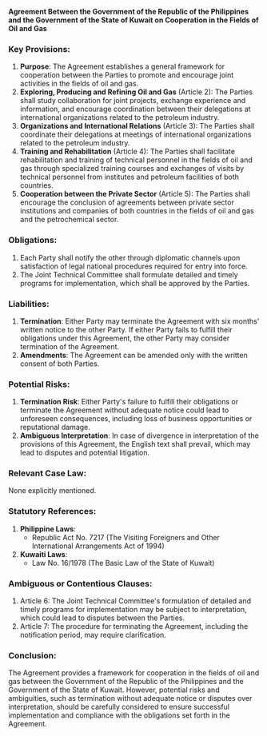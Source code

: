 **Agreement Between the Government of the Republic of the Philippines and the Government of the State of Kuwait on Cooperation in the Fields of Oil and Gas**

### Key Provisions:

1. **Purpose**: The Agreement establishes a general framework for cooperation between the Parties to promote and encourage joint activities in the fields of oil and gas.
2. **Exploring, Producing and Refining Oil and Gas** (Article 2): The Parties shall study collaboration for joint projects, exchange experience and information, and encourage coordination between their delegations at international organizations related to the petroleum industry.
3. **Organizations and International Relations** (Article 3): The Parties shall coordinate their delegations at meetings of international organizations related to the petroleum industry.
4. **Training and Rehabilitation** (Article 4): The Parties shall facilitate rehabilitation and training of technical personnel in the fields of oil and gas through specialized training courses and exchanges of visits by technical personnel from institutes and petroleum facilities of both countries.
5. **Cooperation between the Private Sector** (Article 5): The Parties shall encourage the conclusion of agreements between private sector institutions and companies of both countries in the fields of oil and gas and the petrochemical sector.

### Obligations:

1. Each Party shall notify the other through diplomatic channels upon satisfaction of legal national procedures required for entry into force.
2. The Joint Technical Committee shall formulate detailed and timely programs for implementation, which shall be approved by the Parties.

### Liabilities:

1. **Termination**: Either Party may terminate the Agreement with six months' written notice to the other Party. If either Party fails to fulfill their obligations under this Agreement, the other Party may consider termination of the Agreement.
2. **Amendments**: The Agreement can be amended only with the written consent of both Parties.

### Potential Risks:

1. **Termination Risk**: Either Party's failure to fulfill their obligations or terminate the Agreement without adequate notice could lead to unforeseen consequences, including loss of business opportunities or reputational damage.
2. **Ambiguous Interpretation**: In case of divergence in interpretation of the provisions of this Agreement, the English text shall prevail, which may lead to disputes and potential litigation.

### Relevant Case Law:

None explicitly mentioned.

### Statutory References:

1. **Philippine Laws**:
	* Republic Act No. 7217 (The Visiting Foreigners and Other International Arrangements Act of 1994)
2. **Kuwaiti Laws**:
	* Law No. 16/1978 (The Basic Law of the State of Kuwait)

### Ambiguous or Contentious Clauses:

1. Article 6: The Joint Technical Committee's formulation of detailed and timely programs for implementation may be subject to interpretation, which could lead to disputes between the Parties.
2. Article 7: The procedure for terminating the Agreement, including the notification period, may require clarification.

### Conclusion:

The Agreement provides a framework for cooperation in the fields of oil and gas between the Government of the Republic of the Philippines and the Government of the State of Kuwait. However, potential risks and ambiguities, such as termination without adequate notice or disputes over interpretation, should be carefully considered to ensure successful implementation and compliance with the obligations set forth in the Agreement.